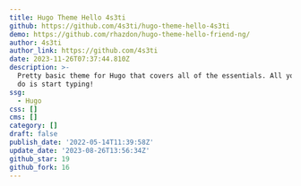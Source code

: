 ```yaml
---
title: Hugo Theme Hello 4s3ti
github: https://github.com/4s3ti/hugo-theme-hello-4s3ti
demo: https://github.com/rhazdon/hugo-theme-hello-friend-ng/
author: 4s3ti
author_link: https://github.com/4s3ti
date: 2023-11-26T07:37:44.810Z
description: >-
  Pretty basic theme for Hugo that covers all of the essentials. All you have to
  do is start typing!
ssg:
  - Hugo
css: []
cms: []
category: []
draft: false
publish_date: '2022-05-14T11:39:58Z'
update_date: '2023-08-26T13:56:34Z'
github_star: 19
github_fork: 16
---
```

